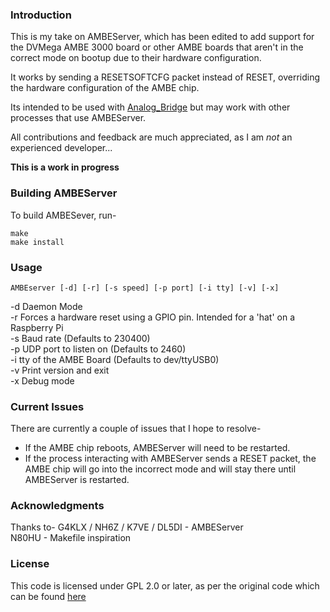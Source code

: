 ### Introduction

This is my take on AMBEServer, which has been edited to add support for the DVMega AMBE 3000 board or other AMBE boards that aren't in the correct mode on bootup due to their hardware configuration.

It works by sending a RESETSOFTCFG packet instead of RESET, overriding the hardware configuration of the AMBE chip.

Its intended to be used with [Analog_Bridge](https://github.com/N4IRS/Analog_Bridge) but may work with other processes that use AMBEServer.

All contributions and feedback are much appreciated, as I am *not* an experienced developer...

**This is a work in progress**

### Building AMBEServer

To build AMBESever, run-

```
make
make install
```

### Usage

```
AMBEserver [-d] [-r] [-s speed] [-p port] [-i tty] [-v] [-x]
```

-d Daemon Mode  
-r Forces a hardware reset using a GPIO pin. Intended for a 'hat' on a Raspberry Pi  
-s Baud rate (Defaults to 230400)  
-p UDP port to listen on (Defaults to 2460)  
-i tty of the AMBE Board (Defaults to dev/ttyUSB0)  
-v Print version and exit  
-x Debug mode  

### Current Issues

There are currently a couple of issues that I hope to resolve-

* If the AMBE chip reboots, AMBEServer will need to be restarted.
* If the process interacting with AMBEServer sends a RESET packet, the AMBE chip will go into the incorrect mode and will stay there until AMBEServer is restarted. 

### Acknowledgments

Thanks to-
G4KLX / NH6Z / K7VE / DL5DI - AMBEServer  
N80HU - Makefile inspiration  

### License

This code is licensed under GPL 2.0 or later, as per the original code which can be found [here](https://github.com/dl5di/OpenDV)
